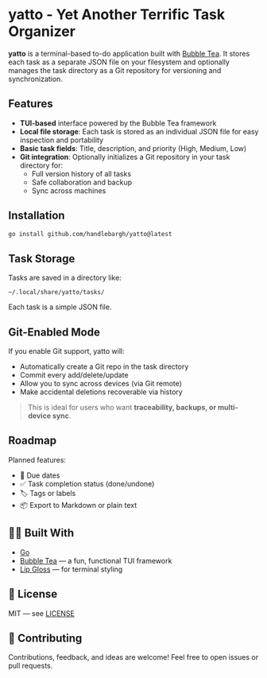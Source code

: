 # yatto - Yet Another Terrific Task Organizer

**yatto** is a terminal-based to-do application built with
[Bubble Tea](https://github.com/charmbracelet/bubbletea). It stores each task as
a separate JSON file on your filesystem and optionally manages the
task directory as a Git repository for versioning and synchronization.

## Features

- **TUI-based** interface powered by the Bubble Tea framework
- **Local file storage**: Each task is stored as an individual JSON file for easy inspection and portability
- **Basic task fields**: Title, description, and priority (High, Medium, Low)
- **Git integration**: Optionally initializes a Git repository in your task directory for:
  - Full version history of all tasks
  - Safe collaboration and backup
  - Sync across machines

## Installation

```bash
go install github.com/handlebargh/yatto@latest
```

## Task Storage

Tasks are saved in a directory like:

```
~/.local/share/yatto/tasks/
```

Each task is a simple JSON file.

## Git-Enabled Mode

If you enable Git support, yatto will:

- Automatically create a Git repo in the task directory
- Commit every add/delete/update
- Allow you to sync across devices (via Git remote)
- Make accidental deletions recoverable via history

> This is ideal for users who want **traceability, backups, or multi-device sync**.

## Roadmap

Planned features:

- 📅 Due dates
- ✅ Task completion status (done/undone)
- 🏷️ Tags or labels
- 📦 Export to Markdown or plain text

## 🧑‍💻 Built With

- [Go](https://go.dev)
- [Bubble Tea](https://github.com/charmbracelet/bubbletea) — a fun, functional TUI framework
- [Lip Gloss](https://github.com/charmbracelet/lipgloss) — for terminal styling

## 📃 License

MIT — see [LICENSE](LICENSE)

## 🤝 Contributing

Contributions, feedback, and ideas are welcome! Feel free to open issues or pull requests.
